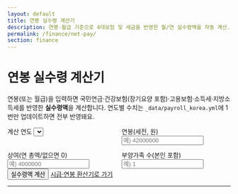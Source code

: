 ```yaml
---
layout: default
title: 연봉 실수령 계산기
description: 연봉·월급 기준으로 4대보험 및 세금을 반영한 월/연 실수령액을 자동 계산. 연도별 요율은 데이터 파일 1곳에서만 업데이트.
permalink: /finance/net-pay/
section: finance
---
```


<h1>연봉 실수령 계산기</h1>
<p class="muted">연봉(또는 월급)을 입력하면 국민연금·건강보험(장기요양 포함)·고용보험·소득세·지방소득세를 반영한 <strong>실수령액</strong>을 계산합니다. 연도별 수치는 <code>_data/payroll_korea.yml</code>에 1번만 업데이트하면 전부 반영돼요.</p>

<div class="card p-4" style="max-width:980px;margin:auto">
  <div class="grid" style="display:grid;grid-template-columns:1fr 1fr;gap:12px">
    <label>계산 연도
      <select id="year"></select>
    </label>
    <label>연봉(세전, 원)
      <input id="annual" type="number" inputmode="numeric" placeholder="예) 42000000">
    </label>
    <label>상여(연 총액/없으면 0)
      <input id="annualBonus" type="number" inputmode="numeric" placeholder="예) 4000000">
    </label>
    <label>부양가족 수(본인 포함)
      <input id="dependents" type="number" min="1" step="1" placeholder="예) 1">
    </label>
  </div>

  <div class="mt-3">
    <button class="btn primary" id="calcBtn">실수령액 계산</button>
    <a class="btn" href="/finance/salary-hourly/">시급·연봉 환산기로 가기</a>
  </div>

  <hr class="my-4">

  <div id="result" class="grid-cards"></div>
</div>

<script>
// 연도별 파라미터 불러오기
const PAYROLL = {{ site.data.payroll_korea | jsonify }};

// UI 세팅: 연도
const yearSel = document.getElementById('year');
Object.keys(PAYROLL).sort().reverse().forEach(y=>{
  const opt=document.createElement('option'); opt.value=y; opt.textContent=y+'년';
  yearSel.appendChild(opt);
});
const currentY = String(new Date().getFullYear());
if (PAYROLL[currentY]) yearSel.value = currentY;

// 포맷
const fmt = n => (Math.round(n)).toLocaleString('ko-KR');

// 국민연금(하한/상한 적용)
function nationalPension(monthlySalary, cfg){
  const base = Math.min(Math.max(monthlySalary, cfg.floor), cfg.ceiling);
  return base * cfg.rate;
}
// 건강보험 + 장기요양
function healthInsurance(monthlySalary, cfg){
  const hi = monthlySalary * cfg.employee_rate;
  const ltc = hi * cfg.ltc_rate;
  return { hi, ltc, total: hi + ltc };
}
// 고용보험
const employmentInsurance = (monthlySalary, cfg) => monthlySalary * cfg.rate;

// 간편 소득세(월 과세표준 근사) + 지방소득세
function incomeTaxApprox(monthlyTaxBase, brackets, localRate, dependents){
  let tax = 0;
  for (const b of brackets){
    if (monthlyTaxBase <= b.up_to) { tax = monthlyTaxBase * b.rate - (b.quick_deduction || 0); break; }
  }
  if (tax < 0) tax = 0;
  // 간이세액표 근사 보정: 1인 초과 부양가족당 소액 차감(근사)
  tax = Math.max(0, tax - Math.max(0, dependents - 1) * 10000);
  const local = tax * localRate;
  return { income: tax, local, total: tax + local };
}

// 계산
document.getElementById('calcBtn').addEventListener('click', ()=>{
  const year = yearSel.value;
  const cfg = PAYROLL[year];
  const annual = Number(document.getElementById('annual').value || 0);
  const annualBonus = Number(document.getElementById('annualBonus').value || 0);
  const dependents = Math.max(1, Number(document.getElementById('dependents').value || cfg.default_dependents || 1));

  if (!annual || annual < 0){ alert('연봉(세전)을 입력해 주세요.'); return; }

  const monthlyGross = (annual + annualBonus) / 12;

  const np = nationalPension(monthlyGross, cfg.national_pension);
  const hi = healthInsurance(monthlyGross, cfg.health_insurance);
  const ei = employmentInsurance(monthlyGross, cfg.employment_insurance);
  const socialInsTotal = np + hi.total + ei;

  const monthlyTaxBase = Math.max(0, monthlyGross - socialInsTotal);
  const tax = incomeTaxApprox(monthlyTaxBase, cfg.income_tax_brackets_monthly, cfg.local_income_tax_rate, dependents);

  const monthlyDeds = { np, health: hi.hi, ltc: hi.ltc, ei, income: tax.income, local: tax.local };
  const dedSum = Object.values(monthlyDeds).reduce((a,b)=>a+b,0);

  const monthlyNet = monthlyGross - dedSum;
  const annualNet = monthlyNet * 12;

  document.getElementById('result').innerHTML = `
    <div class="card p-3">
      <div class="title">요약</div>
      <div class="desc">
        <ul>
          <li><strong>월 실수령액:</strong> ${fmt(monthlyNet)} 원</li>
          <li><strong>연 실수령액:</strong> ${fmt(annualNet)} 원</li>
          <li>월 총지급액(평균): ${fmt(monthlyGross)} 원</li>
        </ul>
      </div>
    </div>
    <div class="card p-3">
      <div class="title">월 공제내역</div>
      <div class="desc">
        <ul>
          <li>국민연금: ${fmt(np)} 원</li>
          <li>건강보험: ${fmt(hi.hi)} 원</li>
          <li>장기요양: ${fmt(hi.ltc)} 원</li>
          <li>고용보험: ${fmt(ei)} 원</li>
          <li>소득세(근사): ${fmt(tax.income)} 원</li>
          <li>지방소득세: ${fmt(tax.local)} 원</li>
          <li><strong>월 공제합계:</strong> ${fmt(dedSum)} 원</li>
        </ul>
      </div>
    </div>
    <p class="muted" style="margin-top:8px">※ 안내용 계산기입니다. 실제 급여와 차이가 날 수 있어요. 연도별 요율·상한은 <code>_data/payroll_korea.yml</code>에서 최신으로 유지해 주세요.</p>
  `;
});
</script>
